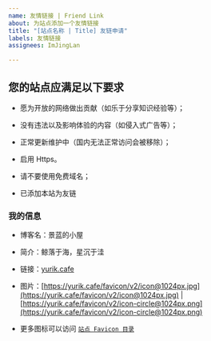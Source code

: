 ```yaml
---
name: 友情链接 | Friend Link
about: 为站点添加一个友情链接
title: "[站点名称 | Title] 友链申请"
labels: 友情链接
assignees: ImJingLan

---
```


## 您的站点应满足以下要求

- 愿为开放的网络做出贡献（如乐于分享知识经验等）；

- 没有违法以及影响体验的内容（如侵入式广告等）；

- 正常更新维护中（国内无法正常访问会被移除）；

- 启用 Https。

- 请不要使用免费域名；

- 已添加本站为友链

### 我的信息

- 博客名：景蓝的小屋

- 简介：鲸落于海，星沉于洼

- 链接：[yurik.cafe](//yurik.cafe)

- 图片：[https://yurik.cafe/favicon/v2/icon@1024px.jpg](https://yurik.cafe/favicon/v2/icon@1024px.jpg)  |  [https://yurik.cafe/favicon/v2/icon-circle@1024px.png](https://yurik.cafe/favicon/v2/icon-circle@1024px.png)

- 更多图标可以访问 [`站点 Favicon 目录`](https://yurik.cafe/favicon/v2/)
